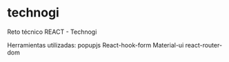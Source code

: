 # technogi
Reto técnico REACT - Technogi

Herramientas utilizadas:
popupjs
React-hook-form
Material-ui
react-router-dom
